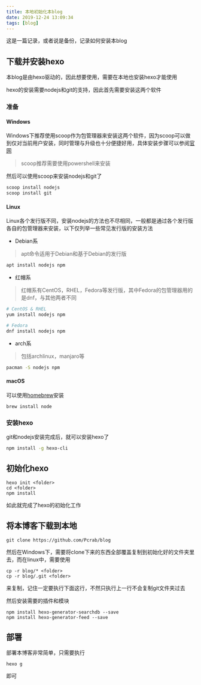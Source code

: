 ```yaml
---
title: 本地初始化本blog
date: 2019-12-24 13:09:34
tags: [blog]
---
```


这是一篇记录，或者说是备份，记录如何安装本blog

<!-- more -->

## 下载并安装hexo

本blog是由hexo驱动的，因此想要使用，需要在本地也安装hexo才能使用

hexo的安装需要nodejs和git的支持，因此首先需要安装这两个软件

### 准备

#### Windows

Windows下推荐使用scoop作为包管理器来安装这两个软件，因为scoop可以做到仅对当前用户安装，同时管理与升级也十分便捷好用，具体安装步骤可以参阅[官网](https://scoop.sh/)

> scoop推荐需要使用powershell来安装

然后可以使用scoop来安装nodejs和git了

```powershell
scoop install nodejs
scoop install git
```

#### Linux

Linux各个发行版不同，安装nodejs的方法也不尽相同，一般都是通过各个发行版各自的包管理器来安装，以下仅列举一些常见发行版的安装方法

- Debian系

> apt命令适用于Debian和基于Debian的发行版

```bash
apt install nodejs npm
```

- 红帽系

> 红帽系有CentOS，RHEL，Fedora等发行版，其中Fedora的包管理器用的是dnf，与其他两者不同

```bash
# CentOS & RHEL
yum install nodejs npm

# Fedora
dnf install nodejs npm
```

- arch系

> 包括archlinux，manjaro等

```bash
pacman -S nodejs npm
```

#### macOS

可以使用[homebrew](https://brew.sh/)安装

```homebrew
brew install node
```

### 安装hexo

git和nodejs安装完成后，就可以安装hexo了

```sh
npm install -g hexo-cli
```

## 初始化hexo

```shell
hexo init <folder>
cd <folder>
npm install
```

如此就完成了hexo的初始化工作

## 将本博客下载到本地

```shell
git clone https://github.com/Pcrab/blog
```

然后在Windows下，需要将clone下来的东西全部覆盖复制到初始化好的文件夹里去，而在linux中，需要使用

```shell
cp -r blog/* <folder>
cp -r blog/.git <folder>
```

来复制，记住一定要执行下面这行，不然只执行上一行不会复制git文件夹过去

然后安装需要的插件和模块

```shell
npm install hexo-generator-searchdb --save
npm install hexo-generator-feed --save
```

## 部署

部署本博客非常简单，只需要执行

```shell
hexo g
```

即可
